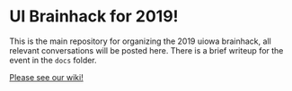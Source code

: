 # UI Brainhack for 2019!

This is the main repository for organizing the 2019 uiowa brainhack, all relevant conversations will be posted here.
There is a brief writeup for the event in the `docs` folder.

[Please see our wiki!](https://github.com/brainhack-uiowa/2019-brainhack/wiki)
